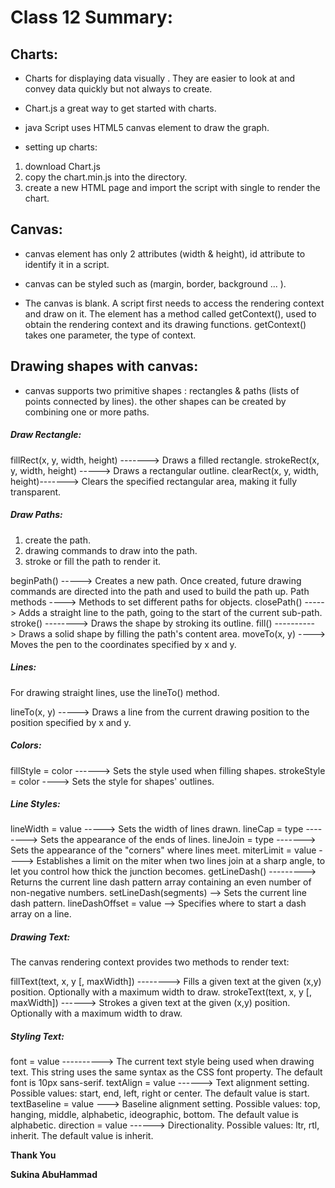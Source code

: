 # Class 12 Summary:

## Charts:

* Charts for displaying data visually . They are easier to look at and convey data quickly but not always to create.

* Chart.js a great way to get started with charts. 

* java Script uses HTML5 canvas element to draw the graph.

* setting up charts:
1. download Chart.js
2. copy the chart.min.js into the directory.
3. create a new HTML page and import the script with single <canvas> to render the chart.
<canvas id="tutorial" width="150" height="150"></canvas>


## Canvas:

* canvas element has only 2 attributes (width & height), id attribute to identify it in a script.

* canvas can be styled such as (margin, border, background ... ).

* The canvas is blank. A script first needs to access the rendering context and draw on it. The <canvas> element has a method called getContext(), used to obtain the rendering context and its drawing functions. getContext() takes one parameter, the type of context.

## Drawing shapes with canvas:

* canvas supports two primitive shapes : rectangles & paths (lists of points connected by lines). the other shapes can be created by combining one or more paths.

##### Draw Rectangle:

fillRect(x, y, width, height) -------> Draws a filled rectangle.
strokeRect(x, y, width, height) -----> Draws a rectangular outline.
clearRect(x, y, width, height)-------> Clears the specified rectangular area, making it fully transparent.

##### Draw Paths:
1. create the path.
2. drawing commands to draw into the path.
3. stroke or fill the path to render it.

beginPath() -----> Creates a new path. Once created, future drawing commands are directed into the path and used to build the path up.
Path methods ----> Methods to set different paths for objects.
closePath() -----> Adds a straight line to the path, going to the start of the current sub-path.
stroke() --------> Draws the shape by stroking its outline.
fill() ----------> Draws a solid shape by filling the path's content area.
moveTo(x, y) ----> Moves the pen to the coordinates specified by x and y.

##### Lines:

For drawing straight lines, use the lineTo() method.

lineTo(x, y) -----> Draws a line from the current drawing position to the position specified by x and y.

##### Colors:

fillStyle = color ------> Sets the style used when filling shapes.
strokeStyle = color ----> Sets the style for shapes' outlines.

##### Line Styles:
lineWidth = value -----> Sets the width of lines drawn.
lineCap = type --------> Sets the appearance of the ends of lines.
lineJoin = type -------> Sets the appearance of the "corners" where lines meet.
miterLimit = value ----> Establishes a limit on the miter when two lines join at a sharp angle, to let you control how thick the junction becomes.
getLineDash() ---------> Returns the current line dash pattern array containing an even number of non-negative numbers.
setLineDash(segments) --> Sets the current line dash pattern.
lineDashOffset = value --> Specifies where to start a dash array on a line.

##### Drawing Text:
The canvas rendering context provides two methods to render text:

fillText(text, x, y [, maxWidth]) --------> Fills a given text at the given (x,y) position. Optionally with a maximum width to draw.
strokeText(text, x, y [, maxWidth]) ------> Strokes a given text at the given (x,y) position. Optionally with a maximum width to draw.

##### Styling Text:
font = value ----------> The current text style being used when drawing text. This string uses the same syntax as the CSS font property. The default font is 10px sans-serif.
textAlign = value ------> Text alignment setting. Possible values: start, end, left, right or center. The default value is start.
textBaseline = value ---> Baseline alignment setting. Possible values: top, hanging, middle, alphabetic, ideographic, bottom. The default value is alphabetic.
direction = value ------> Directionality. Possible values: ltr, rtl, inherit. The default value is inherit.

**Thank You**

**Sukina AbuHammad**
